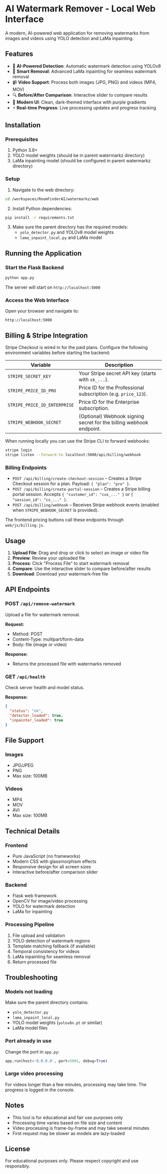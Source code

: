 # AI Watermark Remover - Local Web Interface

A modern, AI-powered web application for removing watermarks from images and videos using YOLO detection and LaMa inpainting.

## Features

- 🎯 **AI-Powered Detection**: Automatic watermark detection using YOLOv8
- 🎨 **Smart Removal**: Advanced LaMa inpainting for seamless watermark removal
- 📹 **Video Support**: Process both images (JPG, PNG) and videos (MP4, MOV)
- 🔍 **Before/After Comparison**: Interactive slider to compare results
- 💅 **Modern UI**: Clean, dark-themed interface with purple gradients
- ⚡ **Real-time Progress**: Live processing updates and progress tracking

## Installation

### Prerequisites

1. Python 3.8+
2. YOLO model weights (should be in parent watermarkz directory)
3. LaMa inpainting model (should be configured in parent watermarkz directory)

### Setup

1. Navigate to the web directory:
```bash
cd /workspaces/RoomFinderAI/watermarkz/web
```

2. Install Python dependencies:
```bash
pip install -r requirements.txt
```

3. Make sure the parent directory has the required models:
   - `yolo_detector.py` and YOLOv8 model weights
   - `lama_inpaint_local.py` and LaMa model

## Running the Application

### Start the Flask Backend

```bash
python app.py
```

The server will start on `http://localhost:5000`

### Access the Web Interface

Open your browser and navigate to:
```
http://localhost:5000
```

## Billing & Stripe Integration

Stripe Checkout is wired in for the paid plans. Configure the following environment variables before starting the backend:

| Variable | Description |
|----------|-------------|
| `STRIPE_SECRET_KEY` | Your Stripe secret API key (starts with `sk_...`). |
| `STRIPE_PRICE_ID_PRO` | Price ID for the Professional subscription (e.g. `price_123`). |
| `STRIPE_PRICE_ID_ENTERPRISE` | Price ID for the Enterprise subscription. |
| `STRIPE_WEBHOOK_SECRET` | (Optional) Webhook signing secret for the billing webhook endpoint. |

When running locally you can use the Stripe CLI to forward webhooks:

```bash
stripe login
stripe listen --forward-to localhost:5000/api/billing/webhook
```

### Billing Endpoints

- `POST /api/billing/create-checkout-session` – Creates a Stripe Checkout session for a plan. Payload: `{ "plan": "pro" }`.
- `POST /api/billing/create-portal-session` – Creates a Stripe billing portal session. Accepts `{ "customer_id": "cus_..." }` or `{ "session_id": "cs_..." }`.
- `POST /api/billing/webhook` – Receives Stripe webhook events (enabled when `STRIPE_WEBHOOK_SECRET` is provided).

The frontend pricing buttons call these endpoints through `web/js/billing.js`.

## Usage

1. **Upload File**: Drag and drop or click to select an image or video file
2. **Preview**: Review your uploaded file
3. **Process**: Click "Process File" to start watermark removal
4. **Compare**: Use the interactive slider to compare before/after results
5. **Download**: Download your watermark-free file

## API Endpoints

### POST `/api/remove-watermark`
Upload a file for watermark removal.

**Request:**
- Method: POST
- Content-Type: multipart/form-data
- Body: file (image or video)

**Response:**
- Returns the processed file with watermarks removed

### GET `/api/health`
Check server health and model status.

**Response:**
```json
{
  "status": "ok",
  "detector_loaded": true,
  "inpainter_loaded": true
}
```

## File Support

### Images
- JPG/JPEG
- PNG
- Max size: 100MB

### Videos
- MP4
- MOV
- AVI
- Max size: 100MB

## Technical Details

### Frontend
- Pure JavaScript (no frameworks)
- Modern CSS with glassmorphism effects
- Responsive design for all screen sizes
- Interactive before/after comparison slider

### Backend
- Flask web framework
- OpenCV for image/video processing
- YOLO for watermark detection
- LaMa for inpainting

### Processing Pipeline
1. File upload and validation
2. YOLO detection of watermark regions
3. Template matching fallback (if available)
4. Temporal consistency for videos
5. LaMa inpainting for seamless removal
6. Return processed file

## Troubleshooting

### Models not loading
Make sure the parent directory contains:
- `yolo_detector.py`
- `lama_inpaint_local.py`
- YOLO model weights (`yolov8n.pt` or similar)
- LaMa model files

### Port already in use
Change the port in `app.py`:
```python
app.run(host='0.0.0.0', port=5001, debug=True)
```

### Large video processing
For videos longer than a few minutes, processing may take time. The progress is logged in the console.

## Notes

- This tool is for educational and fair use purposes only
- Processing time varies based on file size and content
- Video processing is frame-by-frame and may take several minutes
- First request may be slower as models are lazy-loaded

## License

For educational purposes only. Please respect copyright and use responsibly.
